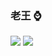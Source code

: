 ### 老王 ⌚️

[![](https://img.shields.io/static/v1?label=%E5%89%8D%E7%AB%AF&message=%E5%B7%A5%E7%A8%8B%E5%B8%88&color=red)](#)
[![](https://img.shields.io/static/v1?label=%E5%A4%A9%E6%96%87&message=%E7%88%B1%E5%A5%BD%E8%80%85&color=blue)](#)

